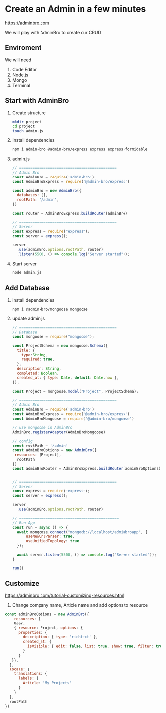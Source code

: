 # Create an Admin in a few minutes

https://adminbro.com

We will play with AdminBro to create our CRUD

## Enviroment

We will need

1. Code Editor
2. Node.js
3. Mongo
4. Terminal



## Start with AdminBro

1. Create structure

   ```sh
   mkdir project
   cd project
   touch admin.js
   ```

2. Install dependencies

   ```sh
   npm i admin-bro @admin-bro/express express express-formidable
   ```

3. admin.js

   ```js
   // ============================================
   // Admin Bro
   const AdminBro = require('admin-bro')
   const AdminBroExpress = require('@admin-bro/express')
   
   const adminBro = new AdminBro({
     databases: [],
     rootPath: '/admin',
   })
   
   const router = AdminBroExpress.buildRouter(adminBro)
   
   // ============================================
   // Server
   const express = require("express");
   const server = express();
   
   server
     .use(adminBro.options.rootPath, router)
     .listen(5500, () => console.log("Server started"));
   ```

4. Start server

   ```sh
   node admin.js
   ```



## Add Database

1. install dependencies

   ```sh
   npm i @admin-bro/mongoose mongoose
   ```

2. update admin.js

   ```js
   // ============================================
   // Database
   const mongoose = require("mongoose");
   
   const ProjectSchema = new mongoose.Schema({
     title: {
       type:String,
       required: true,
     },
     description: String,
     completed: Boolean,
     created_at: { type: Date, default: Date.now },
   });
   
   const Project = mongoose.model("Project", ProjectSchema);
   
   // ============================================
   // Admin Bro
   const AdminBro = require('admin-bro')
   const AdminBroExpress = require('@admin-bro/express')
   const AdminBroMongoose = require('@admin-bro/mongoose')
   
   // use mongoose in AdminBro
   AdminBro.registerAdapter(AdminBroMongoose)
   
   // config
   const rootPath = '/admin'
   const adminBroOptions = new AdminBro({
   	resources: [Project],
     rootPath
   })
   const adminBroRouter = AdminBroExpress.buildRouter(adminBroOptions)
   
   
   // ============================================
   // Server
   const express = require("express");
   const server = express();
   
   server
     .use(adminBro.options.rootPath, router)
   
   // =============================================
   // Run App
   const run = async () => {
     await mongoose.connect("mongodb://localhost/adminbroapp", {
         useNewUrlParser: true,
         useUnifiedTopology: true
     });
   
     await server.listen(5500, () => console.log("Server started"));
   }
   
   run()
   ```

   

## Customize

https://adminbro.com/tutorial-customizing-resources.html

1. Change company name, Article name and add options to resource

```js
const adminBroOptions = new AdminBro({
	resources: [
    User,
    { resource: Project, options: {
      properties: {
        description: { type: 'richtext' },
        created_at: {
          isVisible: { edit: false, list: true, show: true, filter: true }
        }
      }
   }},
  ],
  locale: {
    translations: {
      labels: {
        Article: 'My Projects'
      }
    }
  },
  rootPath
})
```

